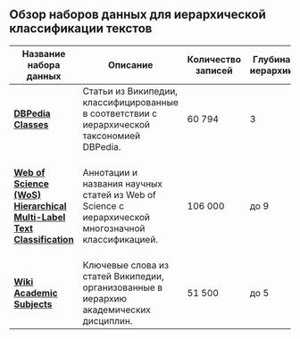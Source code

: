 ## Обзор наборов данных для иерархической классификации текстов

| Название набора данных | Описание | Количество записей | Глубина иерархии | Источник данных | Дополнительная информация |
|---|---|---|---|---|---|
| [**DBPedia Classes**](https://www.kaggle.com/datasets/danofer/dbpedia-classes) | Статьи из Википедии, классифицированные в соответствии с иерархической таксономией DBPedia. | 60 794 | 3 | Wikipedia | Иерархия состоит из 9 классов на первом уровне, 70 на втором и 219 на третьем. |
| [**Web of Science (WoS) Hierarchical Multi-Label Text Classification**](https://huggingface.co/datasets/marcelsun/wos_hierarchical_multi_label_text_classification) | Аннотации и названия научных статей из Web of Science с иерархической многозначной классификацией. | 106 000 | до 9 | Web of Science | Существует в трех вариантах: WOS_JT (43,366 записей), WOS_CT (65,200 записей) и WOS_JTF (42,926 записей). |
| [**Wiki Academic Subjects**](https://huggingface.co/datasets/meliascosta/wiki_academic_subjects) | Ключевые слова из статей Википедии, организованные в иерархию академических дисциплин. | 51 500 | до 5 | Wikipedia | Создан из дампа англоязычной Википедии от января 2022 года. |